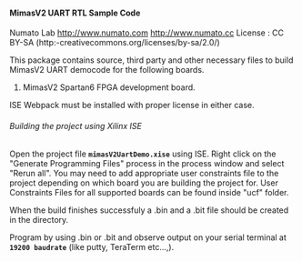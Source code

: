 	
#### MimasV2 UART RTL Sample Code
Numato Lab
http://www.numato.com
http://www.numato.cc
License : CC BY-SA (http:-creativecommons.org/licenses/by-sa/2.0/)

This package contains source, third party and other necessary files to build MimasV2 UART democode for the following boards.
1. MimasV2 Spartan6 FPGA development board.

ISE Webpack must be installed with proper license in either case.

###### Building the project using Xilinx ISE
Open the project file **`mimasV2UartDemo.xise`** using ISE. Right click on the "Generate Programming Files" process in the process window and select "Rerun all". You may need to add appropriate user constraints file to the project depending on which board you are building the project for. User Constraints Files for all supported boards can be found inside "ucf" folder.

When the build finishes successfuly a .bin and a .bit file should be created in the directory. 
	
Program by using .bin or .bit and observe output on your serial terminal at **`19200 baudrate`** (like putty, TeraTerm etc...,).
